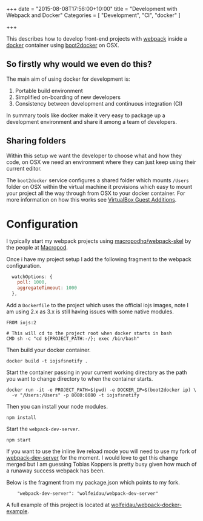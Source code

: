 +++
date = "2015-08-08T17:56:00+10:00"
title = "Development with Webpack and Docker"
Categories = [ "Development", "CI", "docker" ]

+++

This describes how to develop front-end projects with [webpack](https://webpack.github.io/) inside a [docker](docker.com) container using [boot2docker](http://boot2docker.io/) on OSX.

## So firstly why would we even do this?

The main aim of using docker for development is:

1. Portable build environment
2. Simplified on-boarding of new developers
3. Consistency between development and continuous integration (CI)

In summary tools like docker make it very easy to package up a development environment and share it among a team of developers.

## Sharing folders

Within this setup we want the developer to choose what and how they code, on OSX
we need an environment where they can just keep using their current editor.

The `boot2docker` service configures a shared folder which mounts `/Users` folder on OSX within the virtual machine it provisions which easy to mount your project all the way through from OSX to your docker container. For more information on how this works see [VirtualBox Guest Additions](https://github.com/boot2docker/boot2docker/blob/master/README.md#virtualbox-guest-additions).

# Configuration

I typically start my webpack projects using [macropodhq/webpack-skel](https://github.com/macropodhq/webpack-skel) by the people at [Macropod](https://macropod.com/).

Once i have my project setup I add the following fragment to the webpack configuration.

```js
  watchOptions: {
    poll: 1000,
    aggregateTimeout: 1000
  },
```

Add a `Dockerfile` to the project which uses the official iojs images, note I am using 2.x as 3.x is still having issues with some native modules.

```
FROM iojs:2

# This will cd to the project root when docker starts in bash
CMD sh -c "cd ${PROJECT_PATH:-/}; exec /bin/bash"
```

Then build your docker container.

```
docker build -t iojsfsnotify .
```

Start the container passing in your current working directory as the path you want to change directory to when the container starts.

```
docker run -it -e PROJECT_PATH=$(pwd) -e DOCKER_IP=$(boot2docker ip) \
  -v "/Users:/Users" -p 8080:8080 -t iojsfsnotify
```

Then you can install your node modules.

```
npm install
```

Start the `webpack-dev-server`.

```
npm start
```

If you want to use the inline live reload mode you will need to use my fork of [webpack-dev-server](https://github.com/wolfeidau/webpack-dev-server) for the moment. I would love to get this change merged but I am guessing Tobias Koppers is pretty busy given how much of a runaway success webpack has been.

Below is the fragment from my package.json which points to my fork.

```
    "webpack-dev-server": "wolfeidau/webpack-dev-server"
```

A full example of this project is located at [wolfeidau/webpack-docker-example](https://github.com/wolfeidau/webpack-docker-example).